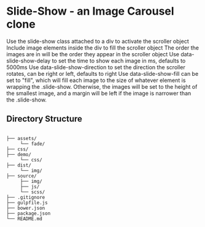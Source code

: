 # Slide-Show - an Image Carousel clone


Use the slide-show class attached to a div to activate the scroller object
Include image elements inside the div to fill the scroller object
The order the images are in will be the order they appear in the scroller object
Use data-slide-show-delay to set the time to show each image in ms, defaults to 5000ms
Use data-slide-show-direction to set the direction the scroller rotates, can be right or left, defaults to right
Use data-slide-show-fill can be set to "fill", which will fill each image to the size of whatever element is wrapping the .slide-show.  Otherwise, the images will be set to the height of the smallest image, and a margin will be left if the image is narrower than the .slide-show.


## Directory Structure

```

├── assets/
     └── fade/
├── css/
├── demo/
     └── css/
├── dist/
     └── img/
├── source/
     ├── img/
     ├── js/
     └── scss/
├── .gitignore
├── gulpfile.js
├── bower.json
├── package.json
└── README.md
```
